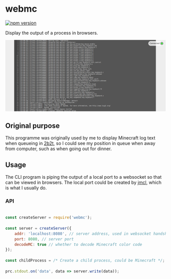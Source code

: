 # webmc

[![npm version](https://img.shields.io/npm/v/pnpm.svg)](https://www.npmjs.com/package/webmc)

Display the output of a process in browsers.

![Demo](demo.png)

## Original purpose
This programme was originally used by me to display Minecraft log text when queueing in [2b2t](//2b2t.org), so I could see my position in queue when away from computer, such as when going out for dinner.

## Usage
The CLI program is piping the output of a local port to a websocket so that can be viewed in browsers. The local port could be created by [jmcl](https://github.com/Hadron67/jmcl), which is what I usually do. 

### API
```js

const createServer = require('webmc');

const server = createServer({
    addr: 'localhost:8080', // server address, used in websocket handshake, port number must be consistent with `port'
    port: 8080, // server port
    decodeMC: true // whether to decode Minecraft color code
});

const childProcess = /* Create a child process, could be Minecraft */;

prc.stdout.on('data', data => server.write(data));

```